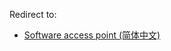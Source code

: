 Redirect to:

*   [Software access point (简体中文)](/index.php?title=Software_access_point_(%E7%AE%80%E4%BD%93%E4%B8%AD%E6%96%87)&redirect=no "Software access point (简体中文)")
